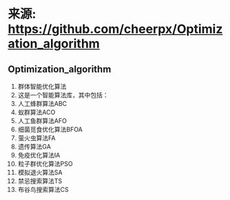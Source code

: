 # 来源: https://github.com/cheerpx/Optimization_algorithm
## Optimization_algorithm
1. 群体智能优化算法
2. 这是一个智能算法库，其中包括：
3. 人工蜂群算法ABC
4. 蚁群算法ACO
5. 人工鱼群算法AFO
6. 细菌觅食优化算法BFOA
7. 萤火虫算法FA
8. 遗传算法GA
9. 免疫优化算法IA
10. 粒子群优化算法PSO
11. 模拟退火算法SA
12. 禁忌搜索算法TS
13. 布谷鸟搜索算法CS
